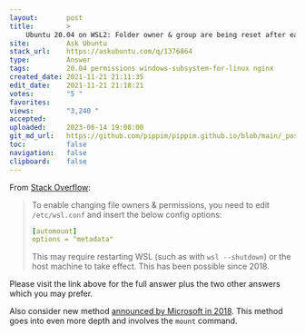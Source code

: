 ```yaml
---
layout:       post
title:        >
    Ubuntu 20.04 on WSL2: Folder owner & group are being reset after each start
site:         Ask Ubuntu
stack_url:    https://askubuntu.com/q/1376864
type:         Answer
tags:         20.04 permissions windows-subsystem-for-linux nginx
created_date: 2021-11-21 21:11:35
edit_date:    2021-11-21 21:18:21
votes:        "5 "
favorites:    
views:        "3,240 "
accepted:     
uploaded:     2023-06-14 19:08:00
git_md_url:   https://github.com/pippim/pippim.github.io/blob/main/_posts/2021/2021-11-21-Ubuntu-20.04-on-WSL2_-Folder-owner-_-group-are-being-reset-after-each-start.md
toc:          false
navigation:   false
clipboard:    false
---
```


From [Stack Overflow](https://stackoverflow.com/questions/46610256/chmod-wsl-bash-doesnt-work):

> To enable changing file owners & permissions, you need to edit  
> `/etc/wsl.conf` and insert the below config options:  
>   
>    ``` yaml   
>    [automount]   
>    options = "metadata"   
>    ```  
>   
> This may require restarting WSL (such as with `wsl --shutdown`) or the  
> host machine to take effect. This has been possible since 2018.  

Please visit the link above for the full answer plus the two other answers which you may prefer.

Also consider new method [announced by Microsoft in 2018](https://devblogs.microsoft.com/commandline/chmod-chown-wsl-improvements/). This method goes into even more depth and involves the `mount` command.

